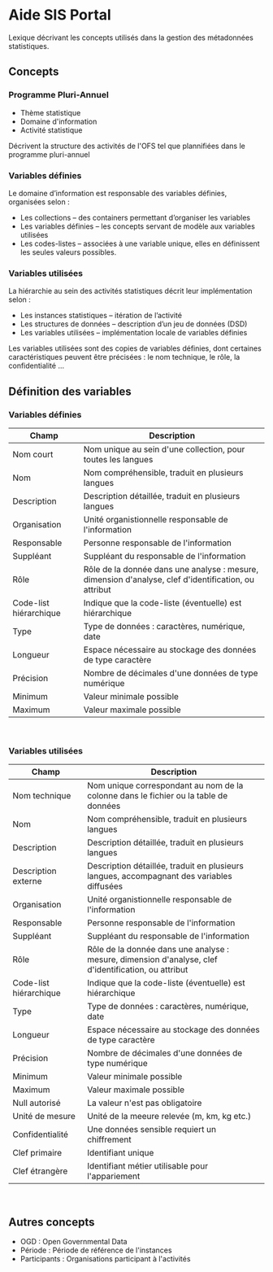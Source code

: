 # Aide SIS Portal

Lexique décrivant les concepts utilisés dans la gestion des métadonnées statistiques.

## Concepts

### Programme Pluri-Annuel

* Thème statistique     
* Domaine d'information
* Activité statistique

Décrivent la structure des activités de l'OFS tel que plannifiées dans le programme pluri-annuel

### Variables définies

Le domaine d’information est responsable des variables définies, organisées selon :

* Les collections – des containers permettant d’organiser les variables		
* Les variables définies – les concepts servant de modèle aux variables utilisées
* Les codes-listes – associées à une variable unique, elles en définissent les seules valeurs possibles.

### Variables utilisées

La hiérarchie au sein des activités statistiques décrit leur implémentation selon :

* Les instances statistiques – itération de l’activité
* Les structures de données – description d’un jeu de données (DSD)
* Les variables utilisées – implémentation locale de variables définies

Les variables utilisées sont des copies de variables définies, dont certaines caractéristiques peuvent être précisées : le nom technique, le rôle, la confidentialité …

## Définition des variables

### Variables définies

| Champ                   | Description                                                                                          |
|-------------------------|------------------------------------------------------------------------------------------------------|
| Nom court               | Nom unique au sein d'une collection, pour toutes les langues                                         |
| Nom                     | Nom compréhensible, traduit en plusieurs langues                                                     |
| Description             | Description détaillée, traduit en plusieurs langues                                                  |
| Organisation            | Unité organistionnelle responsable de l'information                                                  |
| Responsable             | Personne responsable de l'information                                                                |
| Suppléant               | Suppléant du responsable de l'information                                                            |
| Rôle                    | Rôle de la donnée dans une analyse : mesure, dimension d'analyse, clef d'identification, ou attribut |
| Code-list hiérarchique  | Indique que la code-liste (éventuelle) est hiérarchique                                              |
| Type                    | Type de données : caractères, numérique, date                                                        |
| Longueur                | Espace nécessaire au stockage des données de type caractère                                          |
| Précision               | Nombre de décimales d'une données de type numérique                                                  |
| Minimum                 | Valeur minimale possible                                                                             |
| Maximum                 | Valeur maximale possible                                                                             |

<br/>

### Variables utilisées

| Champ                   | Description                                                                                          |
|-------------------------|------------------------------------------------------------------------------------------------------|
| Nom technique           | Nom unique correspondant au nom de la colonne dans le fichier ou la table de données                 |
| Nom                     | Nom compréhensible, traduit en plusieurs langues                                                     |
| Description             | Description détaillée, traduit en plusieurs langues                                                  |
| Description externe     | Description détaillée, traduit en plusieurs langues, accompagnant des variables diffusées            |
| Organisation            | Unité organistionnelle responsable de l'information                                                  |
| Responsable             | Personne responsable de l'information                                                                |
| Suppléant               | Suppléant du responsable de l'information                                                            |
| Rôle                    | Rôle de la donnée dans une analyse : mesure, dimension d'analyse, clef d'identification, ou attribut |
| Code-list hiérarchique  | Indique que la code-liste (éventuelle) est hiérarchique                                              |
| Type                    | Type de données : caractères, numérique, date                                                        |
| Longueur                | Espace nécessaire au stockage des données de type caractère                                          |
| Précision               | Nombre de décimales d'une données de type numérique                                                  |
| Minimum                 | Valeur minimale possible                                                                             |
| Maximum                 | Valeur maximale possible                                                                             |
| Null autorisé           | La valeur n'est pas obligatoire                                                                      |
| Unité de mesure         | Unité de la meeure relevée (m, km, kg etc.)                                                          |
| Confidentialité         | Une données sensible requiert un chiffrement                                                         |
| Clef primaire           | Identifiant unique                                                                                   |
| Clef étrangère          | Identifiant métier utilisable pour l'appariement                                                     |

<br/>

## Autres concepts

* OGD : Open Governmental Data
* Période : Période de référence de l'instances
* Participants : Organisations participant à l'activités
